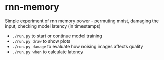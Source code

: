 # rnn-memory
Simple experiment of rnn memory power - permuting mnist, damaging the input, checking model latency (in timestamps)

- `./run.py` to start or continue model training
- `./run.py draw` to show plots
- `./run.py damage` to evaluate how noising images affects quality
- `./run.py when` to calculate latency
